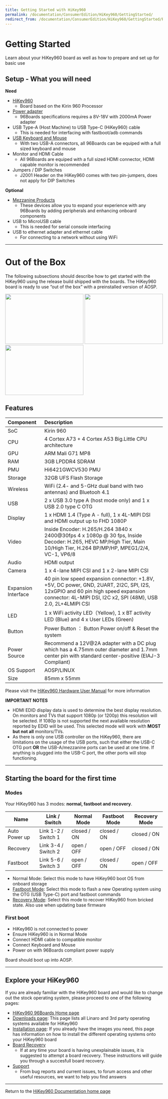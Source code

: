 ```yaml
---
title: Getting Started with HiKey960
permalink: /documentation/ConsumerEdition/HiKey960/GettingStarted/
redirect_from: /documentation/ConsumerEdition/HiKey960/GettingStarted/README.md/
---
```

# Getting Started

Learn about your HiKey960 board as well as how to prepare and set up for basic use

## Setup - What you will need

**Need**
- [HiKey960](http://www.96boards.org/product/hikey960/)
   - Board based on the Kirin 960 Processor
- [Power adapter](http://www.96boards.org/product/power/)
   - 96Boards specifications requires a 8V-18V with 2000mA Power adapter
- USB Type-A (Host Machine) to USB Type-C (HiKey960) cable
   - This is needed for interfacing with fastboot/adb commands
- [USB Keyboard and Mouse](USBKeyBoardMouse.md)
   - With two USB-A connectors, all 96Boards can be equiped with a full sized keyboard and mouse
- Monitor and HDMI Cable
   - All 96Boards are equiped with a full sized HDMI connector, HDMI capable monitor is recommended
- Jumpers / DIP Switches
   - J2001 Header on the HiKey960 comes with two pin-jumpers, does not apply for DIP Switches

**Optional**
- [Mezzanine Products](../../../MezzanineProducts/README.md)
   - These devices allow you to expand your experience with any 96Boards by adding peripherals and enhancing onboard components
- USB to MicroUSB cable
   - This is needed for serial console interfacing
- USB to ethernet adapter and ethernet cable
   - For connecting to a network without using WiFi

***

# Out of the Box

The following subsections should describe how to get started with the HiKey960 using the release build shipped with the boards. The HiKey960 board is ready to use “out of the box” with a preinstalled version of AOSP.

<img src="https://github.com/96boards/documentation/blob/master/ConsumerEdition/HiKey960/AdditionalDocs/Images/Images_Board/Hikey960_front_SD.png?raw=true" data-canonical-src="https://github.com/96boards/documentation/blob/master/ConsumerEdition/HiKey960/AdditionalDocs/Images/Images_Board/Hikey960_front_SD.png?raw=true" width="250" height="160" />
<img src="https://github.com/96boards/documentation/blob/master/ConsumerEdition/HiKey960/AdditionalDocs/Images/Images_Board/Hikey960_angle_SD.png?raw=true" data-canonical-src="https://github.com/96boards/documentation/blob/master/ConsumerEdition/HiKey960/AdditionalDocs/Images/Images_Board/Hikey960_angle_SD.png?raw=true" width="250" height="160" />
<img src="https://github.com/96boards/documentation/blob/master/ConsumerEdition/HiKey960/AdditionalDocs/Images/Images_Board/Hikey960_back_SD.png?raw=true" data-canonical-src="https://github.com/96boards/documentation/blob/master/ConsumerEdition/HiKey960/AdditionalDocs/Images/Images_Board/Hikey960_back_SD.png?raw=true" width="250" height="160" />

## Features

|   Component          |   Description                                                                                    |
|:---------------------|:-------------------------------------------------------------------------------------------------|
|  SoC                 | Kirin 960                                                                                        |
|  CPU                 | 4 Cortex A73 + 4 Cortex A53 Big.Little CPU architecture                                          |
|  GPU                 | ARM Mali G71 MP8                                                                                 |
|  RAM                 | 3GB LPDDR4 SDRAM                                                                                 |
|  PMU                 | Hi6421GWCV530 PMU                                                                                |
|  Storage             | 32GB UFS Flash Storage                                                                           |
|  Wireless            | WiFi (2.4- and 5-GHz dual band with two antennas) and Bluetooh 4.1                               |
|  USB                 | 2 x USB 3.0 type A (host mode only) and 1 x USB 2.0 type C OTG                                   |
|  Display             | 1 x HDMI 1.4 (Type A - full), 1 x 4L-MIPI DSI and HDMI output up to FHD 1080P                    |
|  Video               | Inside Encoder: H.265/H.264 3840 x 2400@30fps 4 x 1080p @ 30 fps, Inside Decoder: H.265, HEVC MP/High Tier, Main 10/High Tier, H.264 BP/MP/HP, MPEG1/2/4, VC-1, VP6/8                                                                 |
|  Audio               | HDMI output                                                                                      |
|  Camera              | 1 x 4-lane MIPI CSI and 1 x 2-lane MIPI CSI                                                      |
|  Expansion Interface | 40 pin low speed expansion connector: +1.8V, +5V, DC power, GND, 2UART, 2I2C, SPI, I2S, 12xGPIO and 60 pin high speed expansion connector: 4L-MIPI DSI, I2C x2, SPI (48M), USB 2.0, 2L+4LMIPI CSI                                    |
|  LED                 | 1 x WiFi activity LED（Yellow), 1 x BT activity LED (Blue) and 4 x User LEDs (Green)             |
|  Button              | Power Button ： Button Power on/off & Reset the system                                           |
|  Power Source        | Recommend a 12V@2A adapter with a DC plug which has a 4.75mm outer diameter and 1.7mm center pin with standard center-positive (EIAJ-3 Compliant)                                                                                        |
|  OS Support          | AOSP/LINUX                                                                                       |
|  Size                | 85mm x 55mm                                                                                      |

Please visit the [HiKey960 Hardware User Manual](../HardwareDocs/HardwareUserManual.md) for more information

**IMPORTANT NOTES**

- HDMI EDID display data is used to determine the best display resolution. On monitors and TVs that support 1080p (or 1200p) this resolution will be selected. If 1080p is not supported the next available resolution reported by EDID will be used. This selected mode will work with **MOST but not all** monitors/TVs.
- As there is only one USB controller on the HiKey960, there are limitations on the usage of the USB ports, such that either the USB-C OTG port **OR** the USB-A/mezzanine ports can be used at one time. If anything is plugged into the USB-C port, the other ports will stop functioning.

***

## Starting the board for the first time

### Modes

Your HiKey960 has 3 modes: **normal, fastboot and recovery**.

Name          | Link / Switch       | Normal Mode   | Fastboot Mode | Recovery Mode |
------------- | ------------------- | ------------- | ------------- | ------------- |
Auto Power up | Link 1-2 / Switch 1 | closed / ON   | closed / ON   | closed / ON   |
Recovery      | Link 3-4 / Switch 2 | open / OFF    | open / OFF    | closed / ON   |
Fastboot      | Link 5-6 / Switch 3 | open / OFF    | closed / ON   | open / OFF    |

- Normal Mode: Select this mode to have HiKey960 boot OS from onboard storage
- [Fastboot Mode](../Installation/README.md): Select this mode to flash a new Operating system using the OTG (USB Type-C) port and fastboot commands
- [Recovery Mode](../Installation/BoardRecovery.md): Select this mode to recover HiKey960 from bricked state. Also use when updating base firmware

### First boot

- HiKey960 is not connected to power
- Ensure HiKey960 is in Normal Mode
- Connect HDMI cable to compatible monitor
- Connect Keyboard and Mouse
- Power on with 96Boards compliant power supply

Board should boot up into AOSP.

***

## Explore your HiKey960

If you are already familiar with the HiKey960 board and would like to change out the stock operating system, please proceed to one of the following pages:

- [HiKey960 96Boards Home page](http://www.96boards.org/product/HiKey960/)
- [Downloads page](../Downloads/README.md): This page lists all Linaro and 3rd party operating systems available for HiKey960
- [Installation page](../Installation/README.md): If you already have the images you need, this page has information on how to install the different operating systems onto your HiKey960 board
- [Board Recovery](../Installation/BoardRecovery.md)
   - If at any time your board is having unexplainable issues, it is suggested to attempt a board recovery. These instructions will guide you through a succesfull board recovery.
- [Support](../Support/README.md)
   - From bug reports and current issues, to forum access and other useful resources, we want to help you find answers

***

Return to the [HiKey960 Documentation home page](../README.md)

